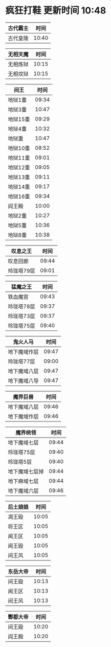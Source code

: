 # 疯狂打鞋 更新时间 10:48

| 古代霸主   | 时间    |
|--------|-------|
| 古代皇陵 | 10:40 |

| 无相天魔   | 时间    |
|--------|-------|
| 无相炼狱 | 10:15 |
| 无相坟狱 | 10:15 |

| 间王   | 时间    |
|--------|-------|
| 地狱1重 | 09:34 |
| 地狱3重 | 10:47 |
| 地狱15重 | 09:29 |
| 地狱4重 | 10:32 |
| 地狱重 | 10:47 |
| 地狱10重 | 08:52 |
| 地狱11重 | 09:01 |
| 地狱12重 | 09:05 |
| 地狱13重 | 09:11 |
| 地狱14重 | 09:17 |
| 地狱16重 | 09:34 |
| 阎王殿 | 10:00 |
| 地狱2重 | 10:27 |
| 地狱5重 | 10:36 |
| 地狱8重 | 10:38 |

| 叹息之王   | 时间    |
|--------|-------|
| 叹息回廊 | 09:44 |
| 玲珑塔79层 | 09:01 |

| 猛魔之王   | 时间    |
|--------|-------|
| 铁血魔宫 | 09:43 |
| 玲珑塔78层 | 09:37 |
| 玲珑塔73层 | 09:37 |
| 玲珑塔75层 | 09:40 |

| 鬼火人马   | 时间    |
|--------|-------|
| 地下魔域作层 | 09:47 |
| 玲珑塔77层 | 09:00 |
| 地下魔域八层 | 09:47 |
| 地下魔域八导 | 09:47 |

| 魔界巨兽   | 时间    |
|--------|-------|
| 地下魔域八层 | 09:46 |
| 地下魔域作层 | 09:46 |

| 魔界统领   | 时间    |
|--------|-------|
| 地下魔域七层 | 09:44 |
| 玲珑塔75层 | 09:40 |
| 玲珑塔5层 | 09:40 |
| 地下魔域七层掉 | 09:44 |
| 地下麻域七层 | 09:44 |
| 地下魔域六层 | 09:46 |

| 后土娘娘   | 时间    |
|--------|-------|
| 凋王殴 | 10:05 |
| 将王区 | 10:05 |
| 闻王区 | 10:05 |
| 闻王殴 | 10:05 |
| 间王风 | 10:05 |

| 东岳大帝   | 时间    |
|--------|-------|
| 间王殴 | 10:13 |
| 闻王区 | 10:13 |
| 间王风 | 10:13 |

| 酆都大帝   | 时间    |
|--------|-------|
| 间王殴 | 10:20 |
| 阎王殿 | 10:20 |